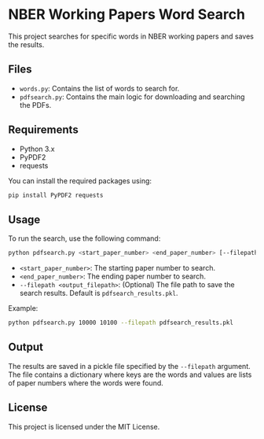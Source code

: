 # NBER Working Papers Word Search

This project searches for specific words in NBER working papers and saves the results.

## Files

- `words.py`: Contains the list of words to search for.
- `pdfsearch.py`: Contains the main logic for downloading and searching the PDFs.

## Requirements

- Python 3.x
- PyPDF2
- requests

You can install the required packages using:

```bash
pip install PyPDF2 requests
```

## Usage

To run the search, use the following command:

```bash
python pdfsearch.py <start_paper_number> <end_paper_number> [--filepath <output_filepath>]
```

- `<start_paper_number>`: The starting paper number to search.
- `<end_paper_number>`: The ending paper number to search.
- `--filepath <output_filepath>`: (Optional) The file path to save the search results. Default is `pdfsearch_results.pkl`.

Example:

```bash
python pdfsearch.py 10000 10100 --filepath pdfsearch_results.pkl
```

## Output

The results are saved in a pickle file specified by the `--filepath` argument. The file contains a dictionary where keys are the words and values are lists of paper numbers where the words were found.

## License

This project is licensed under the MIT License.
